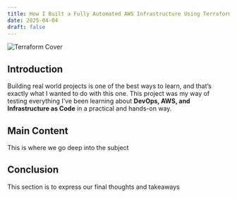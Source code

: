 ```yaml
---
title: How I Built a Fully Automated AWS Infrastructure Using Terraform
date: 2025-04-04
draft: false
---
```

![Terraform Cover](/terraform_cover.jpg)
## Introduction
Building real world projects is one of the best ways to learn, and that’s exactly what I wanted to do with this one. This project was my way of testing everything I’ve been learning about **DevOps, AWS, and Infrastructure as Code** in a practical and hands-on way.




## Main Content
This is where we go deep into the subject

## Conclusion
This section is to express our final thoughts and takeaways